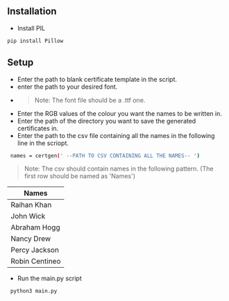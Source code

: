 ## Installation

- Install PIL
```sh
pip install Pillow
```
## Setup

- Enter the path to blank certificate template in the script.
- enter the path to your desired font. 
- > Note: The font file should be a .ttf one.
- Enter the RGB values of the colour you want the names to be written in.
- Enter the path of the directory you want to save the generated certificates in.
- Enter the path to the csv file containing all the names in the following line in the scriopt.
```sh
 names = certgen(' --PATH TO CSV CONTAINING ALL THE NAMES-- ')
```

> Note: The csv should contain names in the following pattern. (The first row should be named as 'Names')


| Names | 
| ------ | 
| Raihan Khan |
| John Wick | 
| Abraham Hogg | 
| Nancy Drew |
| Percy Jackson | 
| Robin Centineo | 

- Run the main.py script
```sh
 python3 main.py
```
